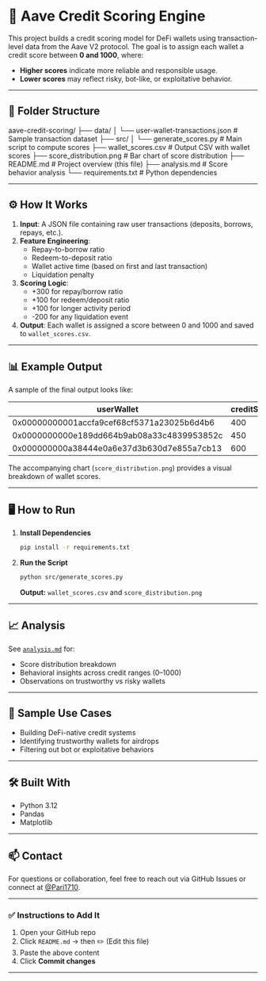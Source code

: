 # 🧠 Aave Credit Scoring Engine

This project builds a credit scoring model for DeFi wallets using transaction-level data from the Aave V2 protocol. The goal is to assign each wallet a credit score between **0 and 1000**, where:

- **Higher scores** indicate more reliable and responsible usage.
- **Lower scores** may reflect risky, bot-like, or exploitative behavior.

---

## 📂 Folder Structure

aave-credit-scoring/
├── data/
│ └── user-wallet-transactions.json # Sample transaction dataset
├── src/
│ └── generate_scores.py # Main script to compute scores
├── wallet_scores.csv # Output CSV with wallet scores
├── score_distribution.png # Bar chart of score distribution
├── README.md # Project overview (this file)
├── analysis.md # Score behavior analysis
└── requirements.txt # Python dependencies


---

## ⚙️ How It Works

1. **Input**: A JSON file containing raw user transactions (deposits, borrows, repays, etc.).
2. **Feature Engineering**:
   - Repay-to-borrow ratio
   - Redeem-to-deposit ratio
   - Wallet active time (based on first and last transaction)
   - Liquidation penalty
3. **Scoring Logic**:
   - +300 for repay/borrow ratio
   - +100 for redeem/deposit ratio
   - +100 for longer activity period
   - -200 for any liquidation event
4. **Output**: Each wallet is assigned a score between 0 and 1000 and saved to `wallet_scores.csv`.

---

## 📊 Example Output

A sample of the final output looks like:

| userWallet                                 | creditScore |
|-------------------------------------------|-------------|
| 0x00000000001accfa9cef68cf5371a23025b6d4b6 | 400         |
| 0x0000000000e189dd664b9ab08a33c4839953852c | 450         |
| 0x000000000a38444e0a6e37d3b630d7e855a7cb13 | 600         |

The accompanying chart (`score_distribution.png`) provides a visual breakdown of wallet scores.

---

## 🖥️ How to Run

1.  **Install Dependencies**

    ```bash
    pip install -r requirements.txt
    ```

2.  **Run the Script**

    ```bash
    python src/generate_scores.py
    ```

    **Output:** `wallet_scores.csv` and `score_distribution.png`

---

## 📈 Analysis

See [`analysis.md`](analysis.md) for:

* Score distribution breakdown
* Behavioral insights across credit ranges (0–1000)
* Observations on trustworthy vs risky wallets

---

## 🧪 Sample Use Cases

* Building DeFi-native credit systems
* Identifying trustworthy wallets for airdrops
* Filtering out bot or exploitative behaviors

---

## 🛠️ Built With

* Python 3.12
* Pandas
* Matplotlib

---

## 📫 Contact

For questions or collaboration, feel free to reach out via GitHub Issues or connect at [@Pari1710](https://github.com/Pari1710).

---

### ✅ Instructions to Add It

1.  Open your GitHub repo
2.  Click `README.md` → then ✏️ (Edit this file)
3.  Paste the above content
4.  Click **Commit changes**

---

